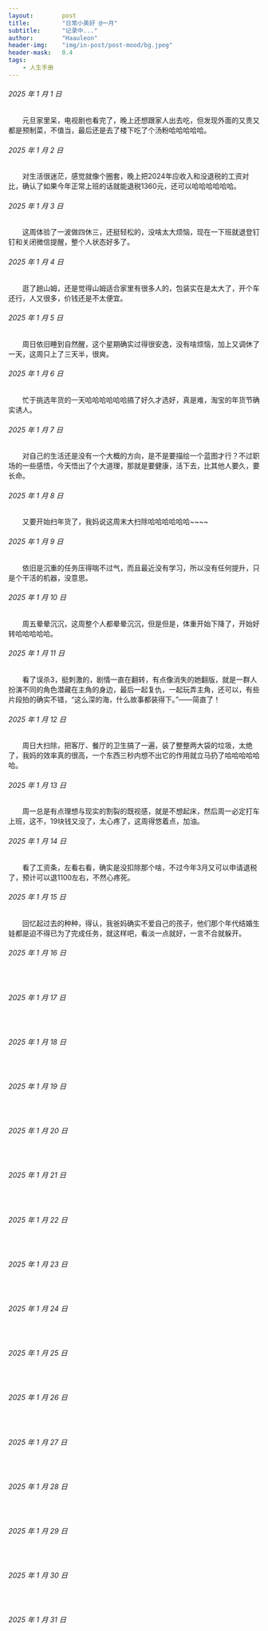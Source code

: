 ```yaml
---
layout:        post
title:         "日常小美好 @一月"
subtitle:      "记录中..."
author:        "Haauleon"
header-img:    "img/in-post/post-mood/bg.jpeg"
header-mask:   0.4
tags:
    - 人生手册
---
```


###### 2025 年 1 月 1 日
&emsp;&emsp;元旦家里呆，电视剧也看完了，晚上还想跟家人出去吃，但发现外面的又贵又都是预制菜，不值当，最后还是去了楼下吃了个汤粉哈哈哈哈哈。

###### 2025 年 1 月 2 日
&emsp;&emsp;对生活很迷茫，感觉就像个圈套，晚上把2024年应收入和没退税的工资对比，确认了如果今年正常上班的话就能退税1360元，还可以哈哈哈哈哈哈。

###### 2025 年 1 月 3 日
&emsp;&emsp;这周体验了一波做四休三，还挺轻松的，没啥太大烦恼，现在一下班就退登钉钉和关闭微信提醒，整个人状态好多了。

###### 2025 年 1 月 4 日
&emsp;&emsp;逛了趟山姆，还是觉得山姆适合家里有很多人的，包装实在是太大了，开个车还行，人又很多，价钱还是不太便宜。

###### 2025 年 1 月 5 日
&emsp;&emsp;周日依旧睡到自然醒，这个星期确实过得很安逸，没有啥烦恼，加上又调休了一天，这周只上了三天半，很爽。

###### 2025 年 1 月 6 日
&emsp;&emsp;忙于挑选年货的一天哈哈哈哈哈哈搞了好久才选好，真是难，淘宝的年货节确实诱人。

###### 2025 年 1 月 7 日
&emsp;&emsp;对自己的生活还是没有一个大概的方向，是不是要描绘一个蓝图才行？不过职场的一些感悟，今天悟出了个大道理，那就是要健康，活下去，比其他人要久，要长命。

###### 2025 年 1 月 8 日
&emsp;&emsp;又要开始扫年货了，我妈说这周末大扫除哈哈哈哈哈哈~~~~

###### 2025 年 1 月 9 日
&emsp;&emsp;依旧是沉重的任务压得喘不过气，而且最近没有学习，所以没有任何提升，只是个干活的机器，没意思。

###### 2025 年 1 月 10 日
&emsp;&emsp;周五晕晕沉沉，这周整个人都晕晕沉沉，但是但是，体重开始下降了，开始好转哈哈哈哈哈。

###### 2025 年 1 月 11 日
&emsp;&emsp;看了误杀3，挺刺激的，剧情一直在翻转，有点像消失的她翻版，就是一群人扮演不同的角色潜藏在主角的身边，最后一起复仇，一起玩弄主角，还可以，有些片段拍的确实不错，“这么深的海，什么故事都装得下。”——简直了！

###### 2025 年 1 月 12 日
&emsp;&emsp;周日大扫除，把客厅、餐厅的卫生搞了一遍，装了整整两大袋的垃圾，太绝了，我妈的效率真的很高，一个东西三秒内想不出它的作用就立马扔了哈哈哈哈哈哈。

###### 2025 年 1 月 13 日
&emsp;&emsp;周一总是有点理想与现实的割裂的既视感，就是不想起床，然后周一必定打车上班，这不，19块钱又没了，太心疼了，这周得悠着点，加油。

###### 2025 年 1 月 14 日
&emsp;&emsp;看了工资条，左看右看，确实是没扣除那个啥，不过今年3月又可以申请退税了，预计可以退1100左右，不然心疼死。

###### 2025 年 1 月 15 日
&emsp;&emsp;回忆起过去的种种，得认，我爸妈确实不爱自己的孩子，他们那个年代结婚生娃都是迫不得已为了完成任务，就这样吧，看淡一点就好，一言不合就躲开。

###### 2025 年 1 月 16 日
&emsp;&emsp;

###### 2025 年 1 月 17 日
&emsp;&emsp;

###### 2025 年 1 月 18 日
&emsp;&emsp;

###### 2025 年 1 月 19 日
&emsp;&emsp;

###### 2025 年 1 月 20 日
&emsp;&emsp;

###### 2025 年 1 月 21 日
&emsp;&emsp;

###### 2025 年 1 月 22 日
&emsp;&emsp;

###### 2025 年 1 月 23 日
&emsp;&emsp;

###### 2025 年 1 月 24 日
&emsp;&emsp;

###### 2025 年 1 月 25 日
&emsp;&emsp;

###### 2025 年 1 月 26 日
&emsp;&emsp;

###### 2025 年 1 月 27 日
&emsp;&emsp;

###### 2025 年 1 月 28 日
&emsp;&emsp;

###### 2025 年 1 月 29 日
&emsp;&emsp;

###### 2025 年 1 月 30 日
&emsp;&emsp;

###### 2025 年 1 月 31 日
&emsp;&emsp;
